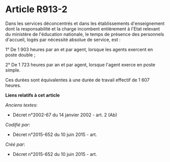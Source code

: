 # Article R913-2

Dans les services déconcentrés et dans les établissements d'enseignement dont la responsabilité et la charge incombent
entièrement à l'Etat relevant du ministère de l'éducation nationale, le temps de présence des personnels d'accueil, logés par
nécessité absolue de service, est :

1° De 1 903 heures par an et par agent, lorsque les agents exercent en poste double ;

2° De 1 723 heures par an et par agent, lorsque l'agent exerce en poste simple.

Ces durées sont équivalentes à une durée de travail effectif de 1 607 heures.

**Liens relatifs à cet article**

_Anciens textes_:

  - Décret n°2002-67 du 14 janvier 2002 - art. 2 (Ab)

_Codifié par_:

  - Décret n°2015-652 du 10 juin 2015 - art.

_Créé par_:

  - Décret n°2015-652 du 10 juin 2015 - art.
